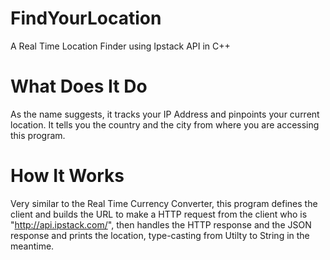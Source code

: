 # FindYourLocation
A Real Time Location Finder using Ipstack API in C++

# What Does It Do
As the name suggests, it tracks your IP Address and pinpoints your current location. It tells you the country and the city from where you are accessing this program.

# How It Works
Very similar to the Real Time Currency Converter, this program defines the client and builds the URL to make a HTTP request from the client who is "http://api.ipstack.com/", then handles the HTTP response and the JSON response and prints the location, type-casting from Utilty to String in the meantime.
